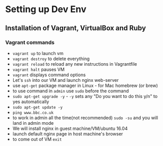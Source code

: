 # Setting up Dev Env
## Installation of Vagrant, VirtualBox and Ruby
### Vagrant commands
- `vagrant up` to launch vm
- `vagrant destroy` to delete everything
- `vagrant reload` to reload any new instructions in Vagrantfile
- `vagrant halt` pauses VM  
- `vagrant` displays command options
- Let's `ssh` into our VM and launch nginx web-server
- use `apt-get` package manager in Linux - for Mac homebrew (or brew)
- to use command in `admin` use `sudo` before the command
- `sudo apt-get upgrade -y` - `-y` sets any "Do you want to do this y/n" to yes automatically
- `sudo apt-get update -y`
- `ping www.bbc.co.uk`
- to work in admin all the time(not recommended) `sudo -su` and you will land in admin mode
- We will install nginx in guest machine/VM/ubuntu 16.04
- launch default nginx page in host machine's browser
- to come out of VM `exit`